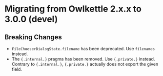 # Migrating from Owlkettle 2.x.x to 3.0.0 (devel)

## Breaking Changes

- `FileChooserDialogState.filename` has been deprecated. Use `filenames` instead.
- The `{.internal.}` pragma has been removed. Use `{.private.}` instead.
  Contrary to `{.internal.}`, `{.private.}` actually does not export the given field.
